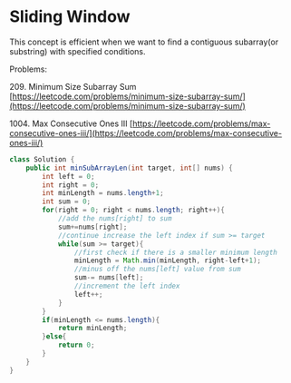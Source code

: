 # Sliding Window

This concept is efficient when we want to find a contiguous subarray(or substring) with specified conditions.&#x20;

Problems:&#x20;



209\. Minimum Size Subarray Sum [https://leetcode.com/problems/minimum-size-subarray-sum/](https://leetcode.com/problems/minimum-size-subarray-sum/)

1004\. Max Consecutive Ones III [https://leetcode.com/problems/max-consecutive-ones-iii/](https://leetcode.com/problems/max-consecutive-ones-iii/)

```java
class Solution {
    public int minSubArrayLen(int target, int[] nums) {
        int left = 0; 
        int right = 0; 
        int minLength = nums.length+1;
        int sum = 0; 
        for(right = 0; right < nums.length; right++){
            //add the nums[right] to sum
            sum+=nums[right];
            //continue increase the left index if sum >= target
            while(sum >= target){
                //first check if there is a smaller minimum length
                minLength = Math.min(minLength, right-left+1);
                //minus off the nums[left] value from sum
                sum-= nums[left];
                //increment the left index
                left++;
            }
        }
        if(minLength <= nums.length){
            return minLength;
        }else{
            return 0;
        }
    }
}
```
